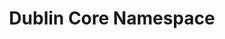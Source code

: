 ---
schema: namespace
title: Dublin Core Namespace
notes: <span style='color:BlueViolet'>Namespace</span> This the fully annotated Dublin Core Namespace
organization: DataScientia Foundation
resources:
  - name: DC_Namespace.xls
    url: >-
      http://git.knowdive.disi.unitn.it:8080/knowledge/LiveKnowledge/CREP_NKC/ontologies/DC/DC-namespace/raw/master/DC-%20Namespace.csv
    format: xls
    description: >-
      This is the file representing the Dublin Core (DC) namespace
version: v0
prefix: DC
ns_license: Creative Commons
publisher: DataScientia
annotator: Mayukh Bagchi
owner: DataScientia
other_Namespaces_Reused: None
generation_DateTime: 30/04/2024
language: en
type:
  - Namespace
translators: none
keywords: metadata
validator: 'Mayukh Bagchi'
reference_teleontology: to be added
reference_UKC_Version: to be added
project_Page: to be added
category:
  - Metadata
---